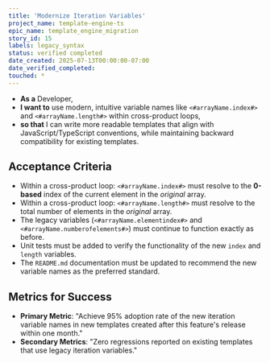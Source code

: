 ```yaml
---
title: 'Modernize Iteration Variables'
project_name: template-engine-ts
epic_name: template_engine_migration
story_id: 15
labels: legacy_syntax
status: verified completed
date_created: 2025-07-13T00:00:00-07:00
date_verified_completed: 
touched: *
---
```


- **As a** Developer,
- **I want to** use modern, intuitive variable names like `<#arrayName.index#>` and `<#arrayName.length#>` within cross-product loops,
- **so that** I can write more readable templates that align with JavaScript/TypeScript conventions, while maintaining backward compatibility for existing templates.

## Acceptance Criteria

- Within a cross-product loop: `<#arrayName.index#>` must resolve to the **0-based** index of the current element in the _original_ array.
- Within a cross-product loop: `<#arrayName.length#>` must resolve to the total number of elements in the _original_ array.
- The legacy variables (`<#arrayName.elementindex#>` and `<#arrayName.numberofelements#>`) must continue to function exactly as before.
- Unit tests must be added to verify the functionality of the new `index` and `length` variables.
- The `README.md` documentation must be updated to recommend the new variable names as the preferred standard.

## Metrics for Success

- **Primary Metric**: "Achieve 95% adoption rate of the new iteration variable names in new templates created after this feature's release within one month."
- **Secondary Metrics**: "Zero regressions reported on existing templates that use legacy iteration variables."
